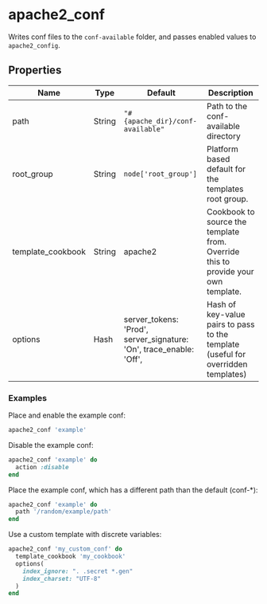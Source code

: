 # apache2_conf

Writes conf files to the `conf-available` folder, and passes enabled values to `apache2_config`.

## Properties

| Name              | Type   | Default                          | Description                                                                        |
| ----------------- | ------ | -------------------------------- | ---------------------------------------------------------------------------------- |
| path              | String | `"#{apache_dir}/conf-available"` | Path to the conf-available directory                                               |
| root_group        | String | `node['root_group']`             | Platform based default for the templates root group.                               |
| template_cookbook | String | apache2                          | Cookbook to source the template from.  Override this to provide your own template. |
| options           | Hash   | server_tokens: 'Prod', server_signature: 'On', trace_enable: 'Off',             | Hash of key-value pairs to pass to the template (useful for overridden templates)  |

### Examples

Place and enable the example conf:

```ruby
apache2_conf 'example'
```

Disable the example conf:

```ruby
apache2_conf 'example' do
  action :disable
end
```

Place the example conf, which has a different path than the default (conf-*):

```ruby
apache2_conf 'example' do
  path '/random/example/path'
end
```

Use a custom template with discrete variables:

```ruby
apache2_conf 'my_custom_conf' do
  template_cookbook 'my_cookbook'
  options(
    index_ignore: ". .secret *.gen"
    index_charset: "UTF-8"
  )
end
```
